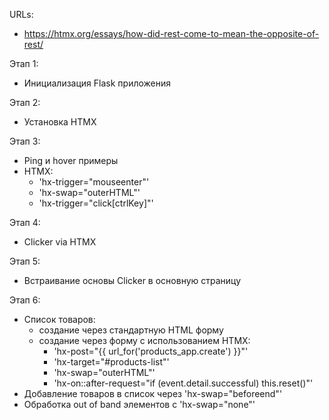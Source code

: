 URLs:
- https://htmx.org/essays/how-did-rest-come-to-mean-the-opposite-of-rest/

Этап 1:
- Инициализация Flask приложения

Этап 2:
- Установка HTMX

Этап 3:
- Ping и hover примеры
- HTMX:
  - 'hx-trigger="mouseenter"'
  - 'hx-swap="outerHTML"'
  - 'hx-trigger="click[ctrlKey]"'

Этап 4:
- Clicker via HTMX

Этап 5:
- Встраивание основы Clicker в основную страницу

Этап 6:
- Список товаров:
  - создание через стандартную HTML форму
  - создание через форму с использованием HTMX:
    - 'hx-post="{{ url_for('products_app.create') }}"'
    - 'hx-target="#products-list"'
    - 'hx-swap="outerHTML"'
    - 'hx-on::after-request="if (event.detail.successful) this.reset()"'
- Добавление товаров в список через 'hx-swap="beforeend"'
- Обработка out of band элементов с 'hx-swap="none"'